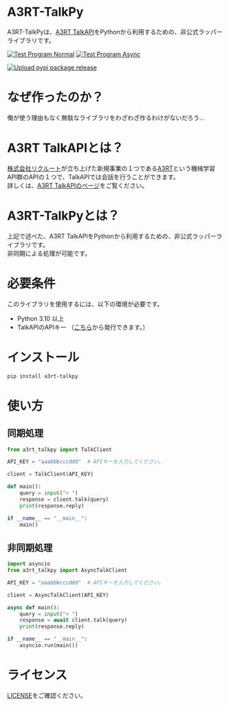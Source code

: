 # A3RT-TalkPy
A3RT-TalkPyは、[A3RT TalkAPI](https://a3rt.recruit-tech.co.jp/product/talkAPI/)をPythonから利用するための、非公式ラッパーライブラリです。

[![Test Program Normal](https://github.com/nattyan-tv/a3rt-talkpy/actions/workflows/test-program-normal.yml/badge.svg?branch=master)](https://github.com/nattyan-tv/a3rt-talkpy/actions/workflows/test-program-normal.yml) [![Test Program Async](https://github.com/nattyan-tv/a3rt-talkpy/actions/workflows/test-program-async.yml/badge.svg?branch=master)](https://github.com/nattyan-tv/a3rt-talkpy/actions/workflows/test-program-async.yml)

[![Upload pypi package release](https://github.com/nattyan-tv/a3rt-talkpy/actions/workflows/python-publish.yml/badge.svg?branch=master)](https://github.com/nattyan-tv/a3rt-talkpy/actions/workflows/python-publish.yml)

# なぜ作ったのか？
俺が使う理由もなく無駄なライブラリをわざわざ作るわけがないだろう...

# A3RT TalkAPIとは？
[株式会社リクルート](https://www.recruit.co.jp/)が立ち上げた新規事業の１つである[A3RT](https://a3rt.recruit-tech.co.jp/)という機械学習API群のAPIの１つで、TalkAPIでは会話を行うことができます。  
詳しくは、[A3RT TalkAPIのページ](https://a3rt.recruit-tech.co.jp/product/talkAPI/)をご覧ください。

# A3RT-TalkPyとは？
上記で述べた、A3RT TalkAPIをPythonから利用するための、非公式ラッパーライブラリです。  
非同期による処理が可能です。

# 必要条件
このライブラリを使用するには、以下の環境が必要です。

- Python 3.10 以上
- TalkAPIのAPIキー （[こちら](https://a3rt.recruit.co.jp/product/talkAPI/)から発行できます。）

# インストール
```bash
pip install a3rt-talkpy
```

# 使い方
## 同期処理
```python
from a3rt_talkpy import TalkClient

API_KEY = "aaabbbcccddd"  # APIキーを入力してください。

client = TalkClient(API_KEY)

def main():
    query = input("> ")
    response = client.talk(query)
    print(response.reply)

if __name__ == "__main__":
    main()
```

## 非同期処理
```python
import asyncio
from a3rt_talkpy import AsyncTalkClient

API_KEY = "aaabbbcccddd"  # APIキーを入力してください。

client = AsyncTalkClient(API_KEY)

async def main():
    query = input("> ")
    response = await client.talk(query)
    print(response.reply)

if __name__ == "__main__":
    asyncio.run(main())
```

# ライセンス
[LICENSE](LICENSE)をご確認ください。

